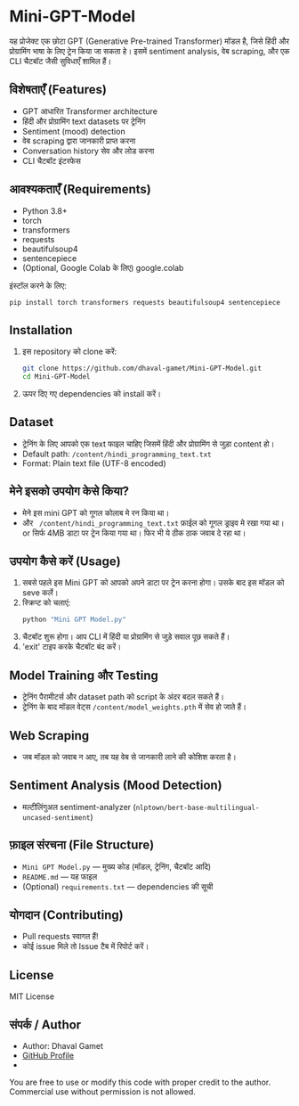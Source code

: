 # Mini-GPT-Model

यह प्रोजेक्ट एक छोटा GPT (Generative Pre-trained Transformer) मॉडल है, जिसे हिंदी और प्रोग्रामिंग भाषा के लिए ट्रेन किया जा सकता हे। इसमें sentiment analysis, वेब scraping, और एक CLI चैटबॉट जैसी सुविधाएँ शामिल हैं।

## विशेषताएँ (Features)
- GPT आधारित Transformer architecture
- हिंदी और प्रोग्रामिंग text datasets पर ट्रेनिंग
- Sentiment (mood) detection
- वेब scraping द्वारा जानकारी प्राप्त करना
- Conversation history सेव और लोड करना
- CLI चैटबॉट इंटरफेस

## आवश्यकताएँ (Requirements)

- Python 3.8+
- torch
- transformers
- requests
- beautifulsoup4
- sentencepiece
- (Optional, Google Colab के लिए) google.colab

इंस्टॉल करने के लिए:
```bash
pip install torch transformers requests beautifulsoup4 sentencepiece
```

## Installation

1. इस repository को clone करें:
   ```bash
   git clone https://github.com/dhaval-gamet/Mini-GPT-Model.git
   cd Mini-GPT-Model
   ```

2. ऊपर दिए गए dependencies को install करें।

## Dataset

- ट्रेनिंग के लिए आपको एक text फाइल चाहिए जिसमें हिंदी और प्रोग्रामिंग से जुड़ा content हो।
- Default path: `/content/hindi_programming_text.txt`  
- Format: Plain text file (UTF-8 encoded)

## मेने इसको उपयोग केसे किया?
- मेने इस mini GPT को गूगल कोलाब मे रन किया था।
- और 
``` /content/hindi_programming_text.txt``` फ़ाईल को गूगल ड्राइव मे रखा गया था। or सिर्फ 4MB डाटा पर ट्रेन  किया गया था। फिर भी ये ठीक ठाक जवाब दे रहा था।

## उपयोग कैसे करें (Usage)

1. सबसे पहले इस Mini GPT को आपको अपने डाटा पर ट्रेन करना होगा। उसके बाद इस मॉडल को seve कर्ले।
2. स्क्रिप्ट को चलाएं:
   ```bash
   python "Mini GPT Model.py"
   ```
2. चैटबॉट शुरू होगा। आप CLI में हिंदी या प्रोग्रामिंग से जुड़े सवाल पूछ सकते हैं।
3. 'exit' टाइप करके चैटबॉट बंद करें।

## Model Training और Testing

- ट्रेनिंग पैरामीटर्स और dataset path को script के अंदर बदल सकते हैं।
- ट्रेनिंग के बाद मॉडल वेट्स `/content/model_weights.pth` में सेव हो जाते हैं।

## Web Scraping

- जब मॉडल को जवाब न आए, तब यह वेब से जानकारी लाने की कोशिश करता है।

## Sentiment Analysis (Mood Detection)

- मल्टीलिंगुअल sentiment-analyzer (`nlptown/bert-base-multilingual-uncased-sentiment`)

## फ़ाइल संरचना (File Structure)

- `Mini GPT Model.py` — मुख्य कोड (मॉडल, ट्रेनिंग, चैटबॉट आदि)
- `README.md` — यह फाइल
- (Optional) `requirements.txt` — dependencies की सूची

## योगदान (Contributing)

- Pull requests स्वागत हैं!
- कोई issue मिले तो Issue टैब में रिपोर्ट करें।

## License

MIT License

## संपर्क / Author

- Author: Dhaval Gamet
- [GitHub Profile](https://github.com/dhaval-gamet)
- 
You are free to use or modify this code with proper credit to the author. Commercial use without permission is not allowed.
